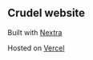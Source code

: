 ## Crudel website

Built with [Nextra](https://nextra.vercel.app/)

Hosted on
[Vercel](https://vercel.com/)
